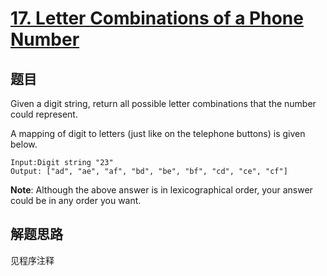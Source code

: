 # [17. Letter Combinations of a Phone Number](https://leetcode.com/problems/letter-combinations-of-a-phone-number/)

## 题目

Given a digit string, return all possible letter combinations that the number could represent.

A mapping of digit to letters (just like on the telephone buttons) is given below.

```
Input:Digit string "23"
Output: ["ad", "ae", "af", "bd", "be", "bf", "cd", "ce", "cf"]
```

**Note**:
Although the above answer is in lexicographical order, your answer could be in any order you want.

## 解题思路

见程序注释

